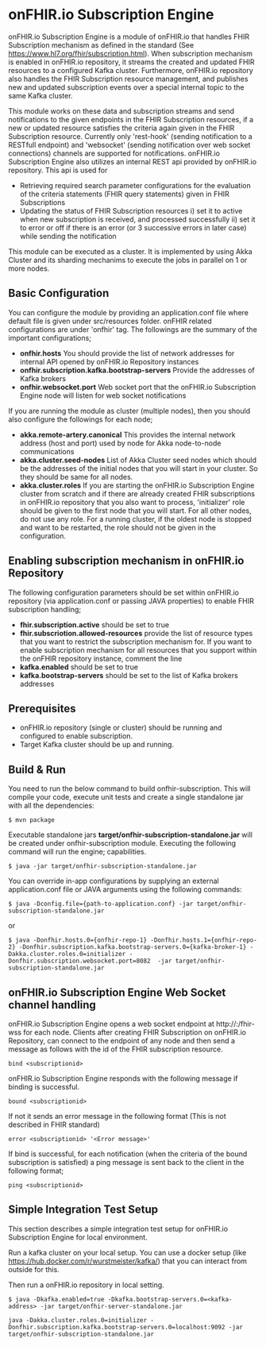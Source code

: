 # onFHIR.io Subscription Engine
onFHIR.io Subscription Engine is a module of onFHIR.io that handles FHIR Subscription mechanism as defined in the standard (See https://www.hl7.org/fhir/subscription.html).
When subscription mechanism is enabled in onFHIR.io repository, it streams the created and updated FHIR resources to a configured Kafka cluster.
Furthermore, onFHIR.io repository also handles the FHIR Subscription resource management, and publishes new and updated subscription events over a special internal topic to the same Kafka cluster.

This module works on these data and subscription streams and send notifications to the given endpoints in the FHIR Subscription resources, if a new or updated resource satisfies the criteria again given in the FHIR Subscription resource.
Currently only 'rest-hook' (sending notification to a RESTfull endpoint) and 'websocket' (sending notification over web socket connections) channels are supported for notifications.
onFHIR.io Subscription Engine also utilizes an internal REST api provided by onFHIR.io repository. This api is used for
* Retrieving required search parameter configurations for the evaluation of the criteria statements (FHIR query statements) given in FHIR Subscriptions 
* Updating the status of FHIR Subscription resources i) set it to active when new subscription is received, and processed successfully ii) set it to error or off if there is an error (or 3 successive errors in later case) while sending the notification   

This module can be executed as a cluster. It is implemented by using Akka Cluster and its sharding mechanims to execute the jobs in parallel on 1 or more nodes. 

## Basic Configuration
You can configure the module by providing an application.conf file where default file is given under src/resources folder.
onFHIR related configurations are under 'onfhir' tag. The followings are the summary of the important configurations;
* **onfhir.hosts** You should provide the list of network addresses for internal API opened by onFHIR.io Repository instances
* **onfhir.subscription.kafka.bootstrap-servers** Provide the addresses of Kafka brokers
* **onfhir.websocket.port** Web socket port that the onFHIR.io Subscription Engine node will listen for web socket notifications

If you are running the module as cluster (multiple nodes), then you should also configure the followings for each node;
* **akka.remote-artery.canonical** This provides the internal network address (host and port) used by node for Akka node-to-node communications
* **akka.cluster.seed-nodes** List of Akka Cluster seed nodes which should be the addresses of the initial nodes that you will start in your cluster. So they should be same for all nodes.
* **akka.cluster.roles** If you are starting the onFHIR.io Subscription Engine cluster from scratch and if there are already created FHIR subscriptions in onFHIR.io repository that you also want to process, 'initializer' role should be given to the first node that you will start. 
For all other nodes, do not use any role. For a running cluster,  if the oldest node is stopped and want to be restarted, the role should not be given in the configuration. 

## Enabling subscription mechanism in onFHIR.io Repository

The following configuration parameters should be set within onFHIR.io repository (via application.conf or passing JAVA properties) to enable FHIR subscription handling;
* **fhir.subscription.active** should be set to true
* **fhir.subscriotion.allowed-resources** provide the list of resource types that you want to restrict the subscription mechanism for. If you want to enable subscription mechanism for all resources that you support within the onFHIR repository instance, comment the line
* **kafka.enabled** should be set to true
* **kafka.bootstrap-servers** should be set to the list of Kafka brokers addresses 
      
## Prerequisites
* onFHIR.io repository (single or cluster) should be running and configured to enable subscription. 
* Target Kafka cluster should be up and running.   

## Build & Run

You need to run the below command to build onfhir-subscription. This will compile 
your code, execute unit tests and create a single standalone jar with all the dependencies:
```
$ mvn package
```

Executable standalone jars **target/onfhir-subscription-standalone.jar**  will be created under onfhir-subscription module. Executing the following command will run the engine; 
capabilities.
```
$ java -jar target/onfhir-subscription-standalone.jar
```

You can override in-app configurations by supplying an external application.conf file or JAVA arguments
using the following commands:
```
$ java -Dconfig.file={path-to-application.conf} -jar target/onfhir-subscription-standalone.jar
```
or 
```
$ java -Donfhir.hosts.0={onfhir-repo-1} -Donfhir.hosts.1={onfhir-repo-2} -Donfhir.subscription.kafka.bootstrap-servers.0={kafka-broker-1} -Dakka.cluster.roles.0=initializer -Donfhir.subscription.websocket.port=8082  -jar target/onfhir-subscription-standalone.jar
```

## onFHIR.io Subscription Engine Web Socket channel handling 
onFHIR.io Subscription Engine opens a web socket endpoint at http://<host>:<websocket-port>/fhir-wss for each node. Clients after creating FHIR Subscription on onFHIR.io Repository, can connect to the endpoint of any node and then send a message as follows with the id of the FHIR subscription resource.

```
bind <subscriptionid>
``` 

onFHIR.io Subscription Engine responds with the following message if binding is successful. 
```
bound <subscriptionid>
```
If not it sends an error message in the following format (This is not described in FHIR standard) 
```
error <subscriptionid> '<Error message>'
```

If bind is successful, for each notification (when the criteria of the bound subscription is satisfied) a ping message is sent back to the client in the following format;
```
ping <subscriptionid>
```

## Simple Integration Test Setup
This section describes a simple integration test setup for onFHIR.io Subscription Engine for local environment.

Run a kafka cluster on your local setup. You can use a docker setup (like https://hub.docker.com/r/wurstmeister/kafka/) that you can interact from outside for this.

Then run a onFHIR.io repository in local setting.
```
$ java -Dkafka.enabled=true -Dkafka.bootstrap-servers.0=<kafka-address> -jar target/onfhir-server-standalone.jar
```



```
java -Dakka.cluster.roles.0=initializer -Donfhir.subscription.kafka.bootstrap-servers.0=localhost:9092 -jar target/onfhir-subscription-standalone.jar 
```
 


